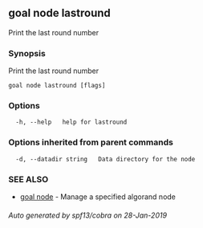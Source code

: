 ## goal node lastround

Print the last round number

### Synopsis

Print the last round number

```
goal node lastround [flags]
```

### Options

```
  -h, --help   help for lastround
```

### Options inherited from parent commands

```
  -d, --datadir string   Data directory for the node
```

### SEE ALSO

* [goal node](goal_node.md)	 - Manage a specified algorand node

###### Auto generated by spf13/cobra on 28-Jan-2019
